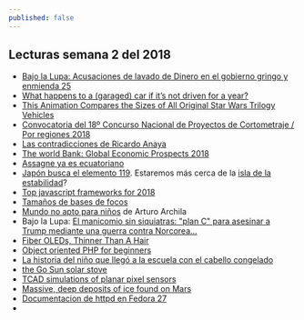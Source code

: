 ```yaml
---
published: false
---
```

## Lecturas semana 2 del 2018

- [Bajo la Lupa: Acusaciones de lavado de Dinero en el gobierno gringo y enmienda 25](http://www.jornada.unam.mx/2018/01/07/opinion/009o1pol?partner=rss)
- [What happens to a (garaged) car if it’s not driven for a year?](https://www.quora.com/What-happens-to-a-garaged-car-if-it%E2%80%99s-not-driven-for-a-year)
- [This Animation Compares the Sizes of All Original Star Wars Trilogy Vehicles](https://interestingengineering.com/video/this-animation-compares-the-sizes-of-all-original-star-wars-trilogy-vehicles)
- [Convocatoria del 18º Concurso Nacional de Proyectos de Cortometraje / Por regiones 2018](http://www.imcine.gob.mx/estimulos-y-apoyos/convocatorias/18o-concurso-nacional-de-proyectos-de-cortometraje-slash-por-regiones-2018)
- [Las contradicciones de Ricardo Anaya](https://twitter.com/VerdadCallada/status/951124436278792192/video/1)
- [The world Bank: Global Economic Prospects 2018](http://www.worldbank.org/en/publication/global-economic-prospects)
- [Assagne ya es ecuatoriano](https://actualidad.rt.com/actualidad/259589-julian-assange-nacionalizado-cedula-ecuador)
- [Japón busca el elemento 119](https://actualidad.rt.com/actualidad/259589-julian-assange-nacionalizado-cedula-ecuador). Estaremos más cerca de la [isla de la estabilidad](https://es.wikipedia.org/wiki/Isla_de_estabilidad)?
- [Top javascript frameworks for 2018](https://hackernoon.com/the-top-javascript-trends-to-watch-in-2018-a8437dd94425)
- [Tamaños de bases de focos](https://www.bronsondesign.com/blog/what-is-an-e12-or-e26-light-bulb/)
- [Mundo no apto para niños](https://www.youtube.com/watch?v=RibRL4nle9A) de Arturo Archila
- Bajo la Lupa: [El manicomio sin siquiatras: "plan C" para asesinar a Trump mediante una guerra contra Norcorea...](http://www.jornada.unam.mx/2018/01/10/opinion/014o1pol)
- [Fiber OLEDs, Thinner Than A Hair](https://www.pddnet.com/news/2018/01/photo-day-fiber-oleds-thinner-hair?et_cid=6232003&et_rid=1147451222&type=cta&et_cid=6232003&et_rid=1147451222&linkid=Photo+of+the+Day%3a+Fiber+OLEDs%2c+Thinner+Than+A+Hair) 
- [Object oriented PHP for beginners](https://code.tutsplus.com/tutorials/object-oriented-php-for-beginners--net-12762)
- [La historia del niño que llegó a la escuela con el cabello congelado](http://www.lacronica.com/EdicionEnLinea/Notas/Internacional/11012018/1298840-La-historia-del-nino-que-llego-a-la-escuela-con-el-cabello-congelado.html)
- [the Go Sun solar stove](https://www.youtube.com/watch?v=m1mCUXS6Yr4)
- [TCAD simulations of planar pixel sensors](https://pos.sissa.it/137/030/pdf)
- [Massive, deep deposits of ice found on Mars](http://www.astronomy.com/news/2018/01/martian-ice)
- [Documentacion de httpd en Fedora 27](https://docs.fedoraproject.org/f27/system-administrators-guide/servers/Web_Servers.html)
- 
